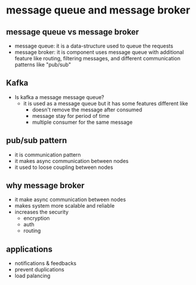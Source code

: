 # message queue and message broker

## message queue vs message broker
   - message queue: it is a data-structure used to queue the requests
   - message broker: it is component uses message queue with additional feature like routing, filtering messages, and different communication patterns like "pub/sub"


## Kafka
   - Is kafka a message message queue?
     - it is used as a message queue but it has some features different like
       - doesn't remove the message after consumed
       - message stay for period of time
       - multiple consumer for the same message

## pub/sub pattern 
   - it is communication pattern 
   - it makes async communication between nodes
   - it used to loose coupling between nodes

## why message broker
   - it make async communication between nodes
   - makes system more scalable and reliable
   - increases the security
     - encryption
     - auth
     - routing

## applications
   - notifications & feedbacks
   - prevent duplications
   - load palancing
   
